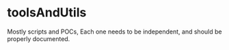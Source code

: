 # toolsAndUtils

Mostly scripts and POCs, 
Each one needs to be independent,
and should be properly documented.

